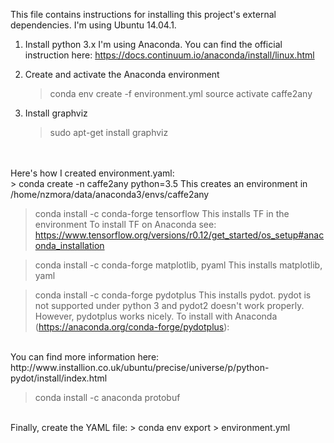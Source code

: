 This file contains instructions for installing this project's external dependencies.
I'm using Ubuntu 14.04.1.

1. Install python 3.x
   I'm using  Anaconda.  You can find the official instruction here: https://docs.continuum.io/anaconda/install/linux.html

2. Create and activate the Anaconda environment 
   > conda env create -f environment.yml
   > source activate caffe2any

3. Install graphviz
   > sudo apt-get install graphviz

<br>
<br>
Here's how I created environment.yaml:
<br>
>  conda create -n caffe2any python=3.5
This creates an environment in /home/nzmora/data/anaconda3/envs/caffe2any

> conda install -c conda-forge tensorflow
This installs TF in the environment
To install TF on Anaconda see: https://www.tensorflow.org/versions/r0.12/get_started/os_setup#anaconda_installation

> conda install -c conda-forge matplotlib, pyaml
This installs matplotlib, yaml

> conda install -c conda-forge pydotplus
This installs pydot.  pydot is not supported under python 3 and pydot2 doesn't work properly.
However, pydotplus works nicely.  To install with Anaconda (https://anaconda.org/conda-forge/pydotplus):
<br>
You can find more information here:  http://www.installion.co.uk/ubuntu/precise/universe/p/python-pydot/install/index.html

> conda install -c anaconda protobuf
<br>
Finally, create the YAML file:
> conda env export > environment.yml
